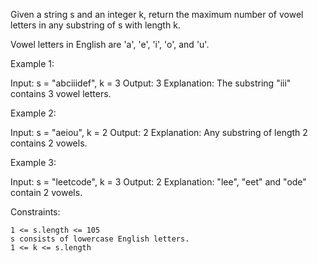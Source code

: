 Given a string s and an integer k, return the maximum number of vowel letters in any substring of s with length k.

Vowel letters in English are 'a', 'e', 'i', 'o', and 'u'.

Example 1:

Input: s = "abciiidef", k = 3
Output: 3
Explanation: The substring "iii" contains 3 vowel letters.

Example 2:

Input: s = "aeiou", k = 2
Output: 2
Explanation: Any substring of length 2 contains 2 vowels.

Example 3:

Input: s = "leetcode", k = 3
Output: 2
Explanation: "lee", "eet" and "ode" contain 2 vowels.

Constraints:

    1 <= s.length <= 105
    s consists of lowercase English letters.
    1 <= k <= s.length

